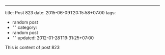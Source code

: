 ---
title: Post 823
date: 2015-06-09T20:15:58+07:00
tags:
  - random post
  - ""
category:
  - random post
  - ""
updated: 2012-01-28T19:31:25+07:00

This is content of post 823